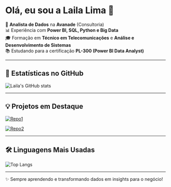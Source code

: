 # Olá, eu sou a Laila Lima 👋

🎯 **Analista de Dados** na **Avanade** (Consultoria)  
📊 Experiência com **Power BI, SQL, Python e Big Data**  
🎓 Formação em **Técnico em Telecomunicações** e **Análise e Desenvolvimento de Sistemas**  
📚 Estudando para a certificação **PL-300 (Power BI Data Analyst)**  

---

## 🚀 Estatísticas no GitHub
![Laila's GitHub stats](https://github-readme-stats.vercel.app/api?username=lailaal&show_icons=true&theme=dracula)

---

## 💡 Projetos em Destaque
[![Repo1](https://github-readme-stats.vercel.app/api/pin/?username=lailaal&repo=dio-lab-open-source&theme=dracula)](https://github.com/lailaal/dio-lab-open-source)

[![Repo2](https://github-readme-stats.vercel.app/api/pin/?username=lailaal&repo=algum-projeto&theme=dracula)](https://github.com/lailaal/algum-projeto)

---

## 🛠️ Linguagens Mais Usadas
![Top Langs](https://github-readme-stats.vercel.app/api/top-langs/?username=lailaal&layout=compact&theme=dracula)

---

✨ Sempre aprendendo e transformando dados em insights para o negócio!
